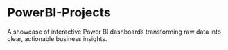 # PowerBI-Projects
A showcase of interactive Power BI dashboards transforming raw data into clear, actionable business insights.
